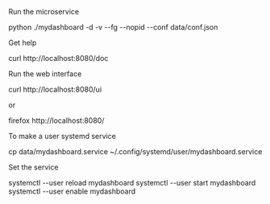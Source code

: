 

Run the microservice

   python ./mydashboard -d -v --fg --nopid --conf data/conf.json

Get help

   curl http://localhost:8080/doc

Run the web interface


   curl http://localhost:8080/ui

or

   firefox http://localhost:8080/


To make a user systemd service

   cp data/mydashboard.service ~/.config/systemd/user/mydashboard.service

Set the service

   systemctl --user reload mydashboard
   systemctl --user start mydashboard
   systemctl --user enable mydashboard


